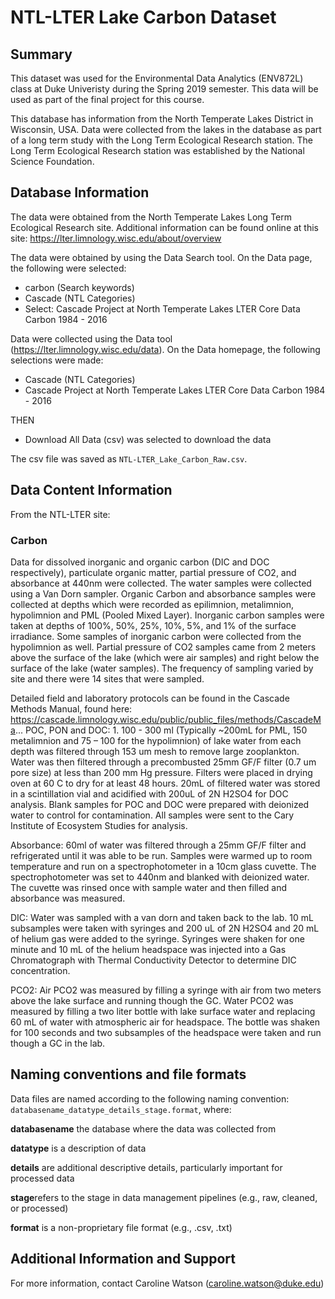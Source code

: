 # NTL-LTER Lake Carbon Dataset


## Summary
This dataset was used for the Environmental Data Analytics (ENV872L) class at Duke Univeristy during the Spring 2019 semester. This data will be used as part of the final project for this course.

This database has information from the North Temperate Lakes District in Wisconsin, USA. Data were collected from the lakes in the database as part of a long term study with the Long Term Ecological Research station. The Long Term Ecological Research station was established by the National Science Foundation. 

## Database Information
The data were obtained from the North Temperate Lakes Long Term Ecological Research site. Additional information can be found online at this site: https://lter.limnology.wisc.edu/about/overview

The data were obtained by using the Data Search tool. 
On the Data page, the following were selected: 
* carbon (Search keywords)
* Cascade (NTL Categories)
* Select: Cascade Project at North Temperate Lakes LTER Core Data Carbon 1984 - 2016

Data were collected using the Data tool (https://lter.limnology.wisc.edu/data).
On the Data homepage, the following selections were made: 
* Cascade (NTL Categories)
* Cascade Project at North Temperate Lakes LTER Core Data Carbon 1984 - 2016

THEN 

* Download All Data (csv) was selected to download the data

The csv file was saved as `NTL-LTER_Lake_Carbon_Raw.csv`. 

## Data Content Information
From the NTL-LTER site: 
### Carbon
Data for dissolved inorganic and organic carbon (DIC and DOC respectively), particulate organic matter, partial pressure of CO2, and absorbance at 440nm were collected. The water samples were collected using a Van Dorn sampler. Organic Carbon and absorbance samples were collected at depths which were recorded as epilimnion, metalimnion, hypolimnion and PML (Pooled Mixed Layer). Inorganic carbon samples were taken at depths of 100%, 50%, 25%, 10%, 5%, and 1% of the surface irradiance. Some samples of inorganic carbon were collected from the hypolimnion as well. Partial pressure of CO2 samples came from 2 meters above the surface of the lake (which were air samples) and right below the surface of the lake (water samples). The frequency of sampling varied by site and there were 14 sites that were sampled. 

Detailed field and laboratory protocols can be found in the Cascade Methods Manual, found here: https://cascade.limnology.wisc.edu/public/public_files/methods/CascadeMa...
POC, PON and DOC: 1. 100 - 300 ml (Typically ~200mL for PML, 150 metalimnion and 75 – 100 for the hypolimnion) of lake water from each depth was filtered through 153 um mesh to remove large zooplankton. Water was then filtered through a precombusted 25mm GF/F filter (0.7 um pore size) at less than 200 mm Hg pressure. Filters were placed in drying oven at 60 C to dry for at least 48 hours. 20mL of filtered water was stored in a scintillation vial and acidified with 200uL of 2N H2SO4 for DOC analysis. Blank samples for POC and DOC were prepared with deionized water to control for contamination. All samples were sent to the Cary Institute of Ecosystem Studies for analysis.

Absorbance: 60ml of water was filtered through a 25mm GF/F filter and refrigerated until it was able to be run. Samples were warmed up to room temperature and run on a spectrophotometer in a 10cm glass cuvette. The spectrophotometer was set to 440nm and blanked with deionized water. The cuvette was rinsed once with sample water and then filled and absorbance was measured.

DIC: Water was sampled with a van dorn and taken back to the lab. 10 mL subsamples were taken with syringes and 200 uL of 2N H2SO4 and 20 mL of helium gas were added to the syringe. Syringes were shaken for one minute and 10 mL of the helium headspace was injected into a Gas Chromatograph with Thermal Conductivity Detector to determine DIC concentration.

PCO2: Air PCO2 was measured by filling a syringe with air from two meters above the lake surface and running though the GC. Water PCO2 was measured by filling a two liter bottle with lake surface water and replacing 60 mL of water with atmospheric air for headspace. The bottle was shaken for 100 seconds and two subsamples of the headspace were taken and run though a GC in the lab.

## Naming conventions and file formats
Data files are named according to the following naming convention: `databasename_datatype_details_stage.format`, where: 

**databasename** the database where the data was collected from

**datatype** is a description of data 

**details** are additional descriptive details, particularly important for processed data 

**stage**refers to the stage in data management pipelines (e.g., raw, cleaned, or processed)

**format** is a non-proprietary file format (e.g., .csv, .txt)

## Additional Information and Support
For more information, contact Caroline Watson (caroline.watson@duke.edu)
